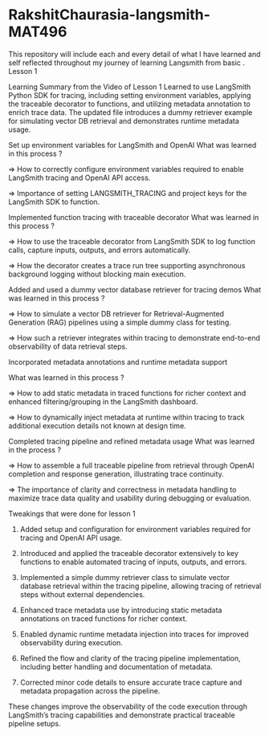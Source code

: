 # RakshitChaurasia-langsmith-MAT496
This repository will include each and every detail of what I have learned and self reflected throughout my journey of learning  Langsmith from basic .
Lesson 1

Learning Summary from the Video of Lesson 1
Learned to use LangSmith Python SDK for tracing, including setting environment variables, applying the traceable decorator to functions, and utilizing metadata annotation to enrich trace data. The updated file introduces a dummy retriever example for simulating vector DB retrieval and demonstrates runtime metadata usage.

Set up environment variables for LangSmith and OpenAI
What was learned in this process ?

=> How to correctly configure environment variables required to enable LangSmith tracing and OpenAI API access.

=> Importance of setting LANGSMITH_TRACING and project keys for the LangSmith SDK to function.

Implemented function tracing with traceable decorator
What was learned in this process ?

=> How to use the traceable decorator from LangSmith SDK to log function calls, capture inputs, outputs, and errors automatically.

=> How the decorator creates a trace run tree supporting asynchronous background logging without blocking main execution.

Added and used a dummy vector database retriever for tracing demos
What was learned in this process ?

=> How to simulate a vector DB retriever for Retrieval-Augmented Generation (RAG) pipelines using a simple dummy class for testing.

=> How such a retriever integrates within tracing to demonstrate end-to-end observability of data retrieval steps.

 Incorporated metadata annotations and runtime metadata support
 
What was learned in this process ?

=> How to add static metadata in traced functions for richer context and enhanced filtering/grouping in the LangSmith dashboard.

=> How to dynamically inject metadata at runtime within tracing to track additional execution details not known at design time.

Completed tracing pipeline and refined metadata usage
What was learned in the process ?

=> How to assemble a full traceable pipeline from retrieval through OpenAI completion and response generation, illustrating trace continuity.

=> The importance of clarity and correctness in metadata handling to maximize trace data quality and usability during debugging or evaluation.

Tweakings that were done for lesson 1 

1. Added setup and configuration for environment variables required for tracing and OpenAI API usage.

2. Introduced and applied the traceable decorator extensively to key functions to enable automated tracing of inputs, outputs, and errors.

3. Implemented a simple dummy retriever class to simulate vector database retrieval within the tracing pipeline, allowing tracing of retrieval steps without external dependencies.

4. Enhanced trace metadata use by introducing static metadata annotations on traced functions for richer context.

5. Enabled dynamic runtime metadata injection into traces for improved observability during execution.

6. Refined the flow and clarity of the tracing pipeline implementation, including better handling and documentation of metadata.

7. Corrected minor code details to ensure accurate trace capture and metadata propagation across the pipeline.

These changes improve the observability of the code execution through LangSmith’s tracing capabilities and demonstrate practical traceable pipeline setups.



